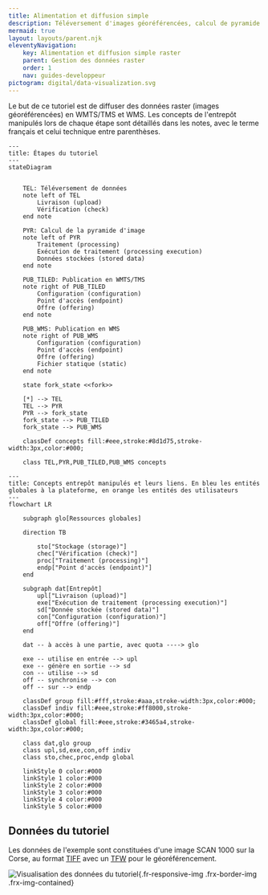 ```yaml
---
title: Alimentation et diffusion simple
description: Téléversement d'images géoréférencées, calcul de pyramide raster, diffusion en WMS, WMTS et TMS
mermaid: true
layout: layouts/parent.njk
eleventyNavigation:
    key: Alimentation et diffusion simple raster
    parent: Gestion des données raster
    order: 1
    nav: guides-developpeur
pictogram: digital/data-visualization.svg
---
```


Le but de ce tutoriel est de diffuser des données raster (images géoréférencées) en WMTS/TMS et WMS. Les concepts de l'entrepôt manipulés lors de chaque étape sont détaillés dans les notes, avec le terme français et celui technique entre parenthèses.

```mermaid
---
title: Étapes du tutoriel
---
stateDiagram


    TEL: Téléversement de données
    note left of TEL
        Livraison (upload)
        Vérification (check)
    end note

    PYR: Calcul de la pyramide d'image
    note left of PYR
        Traitement (processing)
        Exécution de traitement (processing execution)
        Données stockées (stored data)
    end note

    PUB_TILED: Publication en WMTS/TMS
    note right of PUB_TILED
        Configuration (configuration)
        Point d'accès (endpoint)
        Offre (offering)
    end note

    PUB_WMS: Publication en WMS
    note right of PUB_WMS
        Configuration (configuration)
        Point d'accès (endpoint)
        Offre (offering)
        Fichier statique (static)
    end note

    state fork_state <<fork>>

    [*] --> TEL
    TEL --> PYR
    PYR --> fork_state
    fork_state --> PUB_TILED
    fork_state --> PUB_WMS

    classDef concepts fill:#eee,stroke:#8d1d75,stroke-width:3px,color:#000;

    class TEL,PYR,PUB_TILED,PUB_WMS concepts
```

```mermaid
---
title: Concepts entrepôt manipulés et leurs liens. En bleu les entités globales à la plateforme, en orange les entités des utilisateurs
---
flowchart LR

	subgraph glo[Ressources globales]

    direction TB

        sto["Stockage (storage)"]
        chec["Vérification (check)"]
        proc["Traitement (processing)"]
        endp["Point d'accès (endpoint)"]
    end
    
	subgraph dat[Entrepôt]
        upl["Livraison (upload)"]
        exe["Exécution de traitement (processing execution)"]
        sd["Donnée stockée (stored data)"]
        con["Configuration (configuration)"]
        off["Offre (offering)"]
	end

    dat -- à accès à une partie, avec quota ----> glo

    exe -- utilise en entrée --> upl
    exe -- génère en sortie --> sd
    con -- utilise --> sd
    off -- synchronise --> con
    off -- sur --> endp

    classDef group fill:#fff,stroke:#aaa,stroke-width:3px,color:#000;
    classDef indiv fill:#eee,stroke:#ff8000,stroke-width:3px,color:#000;
	classDef global fill:#eee,stroke:#3465a4,stroke-width:3px,color:#000;

    class dat,glo group
    class upl,sd,exe,con,off indiv
    class sto,chec,proc,endp global
    
    linkStyle 0 color:#000
    linkStyle 1 color:#000
    linkStyle 2 color:#000
    linkStyle 3 color:#000
    linkStyle 4 color:#000
    linkStyle 5 color:#000
```

## Données du tutoriel

Les données de l'exemple sont constituées d'une image SCAN 1000 sur la Corse, au format [TIFF](/data/tutoriels/raster/alimentation-diffusion-simple/scan1000_corse.tif) avec un [TFW](/data/tutoriels/raster/alimentation-diffusion-simple/scan1000_corse.tfw) pour le géoréférencement.

![Visualisation des données du tutoriel](/img/guides-developpeur/raster/alimentation-diffusion/donnees_presentation_raster.png){.fr-responsive-img .frx-border-img .frx-img-contained}

